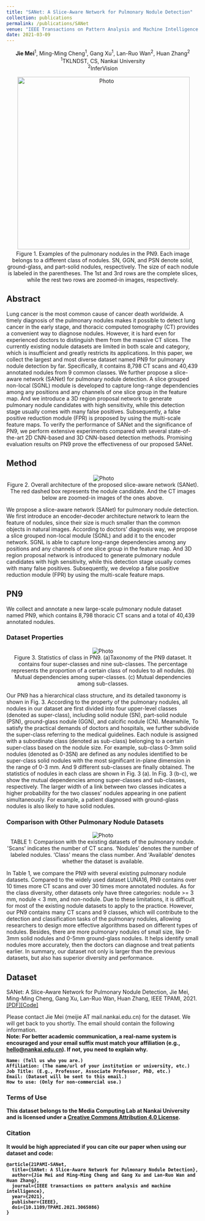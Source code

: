 ```yaml
---
title: "SANet: A Slice-Aware Network for Pulmonary Nodule Detection"
collection: publications
permalink: /publications/SANet
venue: "IEEE Transactions on Pattern Analysis and Machine Intelligence (TPAMI)"
date: 2021-03-09
---
```

<p align="center">
<b>Jie Mei</b><sup>1</sup>, Ming-Ming Cheng<sup>1</sup>, Gang Xu<sup>1</sup>, Lan-Ruo Wan<sup>2</sup>, Huan Zhang<sup>2</sup> <br>
<sup>1</sup>TKLNDST, CS, Nankai University <br>
<sup>2</sup>InferVision
</p>

<p align="center">
  <img src="https://jiemei.xyz/files/2021_TPAMI_SANet/SANet-examples.png?raw=true" alt="Photo" style="width: 450px;"/> <br>
 Figure 1. Examples of the pulmonary nodules in the PN9. 
 Each image belongs to a different class of nodules. SN, GGN, and PSN denote solid, ground-glass, and part-solid nodules, respectively. 
 The size of each nodule is labeled in the parentheses. The 1st and 3rd rows are the complete slices, while the rest two rows are zoomed-in images, respectively.
</p>

## Abstract
Lung cancer is the most common cause of cancer death worldwide. 
A timely diagnosis of the pulmonary nodules makes it possible to detect lung cancer in the early stage, 
and thoracic computed tomography (CT) provides a convenient way to diagnose nodules. 
However, it is hard even for experienced doctors to distinguish them from the massive CT slices. 
The currently existing nodule datasets are limited in both scale and category, 
which is insufficient and greatly restricts its applications. 
In this paper, we collect the largest and most diverse dataset named PN9 for pulmonary nodule detection by far. 
Specifically, it contains 8,798 CT scans and 40,439 annotated nodules from 9 common classes. 
We further propose a slice-aware network (SANet) for pulmonary nodule detection. 
A slice grouped non-local (SGNL) module is developed to capture long-range dependencies among any positions and any channels of one slice group in the feature map. 
And we introduce a 3D region proposal network to generate pulmonary nodule candidates with high sensitivity, while this detection stage usually comes with many false positives. 
Subsequently, a false positive reduction module (FPR) is proposed by using the multi-scale feature maps. 
To verify the performance of SANet and the significance of PN9, 
we perform extensive experiments compared with several state-of-the-art 2D CNN-based and 3D CNN-based detection methods. 
Promising evaluation results on PN9 prove the effectiveness of our proposed SANet.

## Method
<p align="center">
  <img src="https://jiemei.xyz/files/2021_TPAMI_SANet/SANet-method.png?raw=true" alt="Photo" style="max-width:750px"/> <br>
  Figure 2. Overall architecture of the proposed slice-aware network (SANet). The red dashed box represents the nodule candidate. 
  And the CT images below are zoomed-in images of the ones above.
</p>

We propose a slice-aware network (SANet) for pulmonary nodule detection. 
We first introduce an encoder-decoder architecture network to learn the feature of nodules, since their size is much smaller than the common objects in natural images. 
According to doctors’ diagnosis way, we propose a slice grouped non-local module (SGNL) and add it to the encoder network. 
SGNL is able to capture long-range dependencies among any positions and any channels of one slice group in the feature map. 
And 3D region proposal network is introduced to generate pulmonary nodule candidates with high sensitivity, while this detection stage usually comes with many false positives. 
Subsequently, we develop a false positive reduction module (FPR) by using the multi-scale feature maps.

## PN9
We collect and annotate a new large-scale pulmonary nodule
dataset named PN9, which contains 8,798 thoracic CT scans and
a total of 40,439 annotated nodules.

### Dataset Properties
<p align="center">
   <img src="https://jiemei.xyz/files/2021_TPAMI_SANet/SANet-class.png?raw=true" alt="Photo" style="max-width:750px"/> <br>
   Figure 3. Statistics of class in PN9. (a)Taxonomy of the PN9 dataset. 
   It contains four super-classes and nine sub-classes. 
   The percentage represents the proportion of a certain class of nodules to all nodules. 
   (b) Mutual dependencies among super-classes. (c) Mutual dependencies among sub-classes.
</p>

Our PN9 has a hierarchical class structure, and its detailed taxonomy is shown in Fig. 3. 
According to the property of the pulmonary nodules, all nodules in our dataset are first divided into four upper-level classes (denoted as super-class), 
including solid nodule (SN), part-solid nodule (PSN), ground-glass nodule (GGN), and calcific nodule (CN). 
Meanwhile, To satisfy the practical demands of doctors and hospitals, we further subdivide the super-class referring to the medical guidelines. 
Each nodule is assigned with a subordinate class (denoted as sub-class) belonging to a certain super-class based on the nodule size. 
For example, sub-class 0-3mm solid nodules (denoted as 0-3SN) are defined as any nodules identified to be super-class solid nodules with the most significant in-plane dimension in the range of 0-3 mm. And 9 different sub-classes are finally obtained. The statistics of nodules in each class are shown in Fig. 3 (a). 
In Fig. 3 (b-c), we show the mutual dependencies among super-classes and sub-classes, respectively. The larger width of a link between two classes indicates a higher probability for the two classes’ nodules appearing in one patient simultaneously. For example, a patient diagnosed with ground-glass nodules is also likely to have solid nodules.

### Comparison with Other Pulmonary Nodule Datasets
<p align="center">
   <img src="https://jiemei.xyz/files/2021_TPAMI_SANet/SANet-comparison.png?raw=true" alt="Photo" style="max-width:500px"/> <br>
   TABLE 1: Comparison with the existing datasets of the pulmonary nodule. 'Scans' indicates the number of CT scans. 
   ‘Nodules’ denotes the number of labeled nodules. ‘Class' means the class number. And 'Available’ denotes whether the dataset is available.
</p>

In Table 1, we compare the PN9 with several existing pulmonary nodule datasets. 
Compared to the widely used dataset LUNA16, PN9 contains over 10 times more CT scans and over 30 times more annotated nodules. 
As for the class diversity, other datasets only have three categories: nodule >= 3 mm, nodule < 3 mm, and non-nodule. 
Due to these limitations, it is difficult for most of the existing nodule datasets to apply to the practice. 
However, our PN9 contains many CT scans and 9 classes, which will contribute to the detection and classification tasks of the pulmonary nodules, 
allowing researchers to design more effective algorithms based on different types of nodules. 
Besides, there are more pulmonary nodules of small size, like 0-3mm solid nodules and 0-5mm ground-glass nodules. 
It helps identify small nodules more accurately, then the doctors can diagnose and treat patients earlier. 
In summary, our dataset not only is larger than the previous datasets, but also has superior diversity and performance.

## Dataset
SANet: A Slice-Aware Network for Pulmonary Nodule Detection, Jie Mei, Ming-Ming Cheng, Gang Xu, Lan-Ruo Wan, Huan Zhang, IEEE TPAMI, 2021. 
[[PDF]](https://jiemei.xyz/files/2021_TPAMI_SANet/2021_TPAMI_SANet.pdf)[[Code]](https://github.com/mj129/SANet)

Please contact Jie Mei (meijie AT mail.nankai.edu.cn) for the dataset. 
We will get back to you shortly.
The email should contain the following information.<br>
<b>Note<b>: For better academic communication, a real-name system is encouraged and your email suffix must match your affiliation (e.g., hello@nankai.edu.cn).
If not, you need to explain why.
```
Name: (Tell us who you are.)
Affiliation: (The name/url of your institution or university, etc.)
Job Title: (E.g., Professor, Associate Professor, PhD, etc.)
Email: (Dataset will be sent to this email.)
How to use: (Only for non-commercial use.)
```


### Terms of Use
This dataset belongs to the Media Computing Lab at Nankai University and is licensed under a [Creative Commons Attribution 4.0 License](https://creativecommons.org/licenses/by/4.0/legalcode).

### Citation
It would be high appreciated if you can cite our paper when using our dataset and code:
```
@article{21PAMI-SANet,
  title={SANet: A Slice-Aware Network for Pulmonary Nodule Detection},
  author={Jie Mei and Ming-Ming Cheng and Gang Xu and Lan-Ruo Wan and Huan Zhang},
  journal={IEEE transactions on pattern analysis and machine intelligence},
  year={2021},
  publisher={IEEE},
  doi={10.1109/TPAMI.2021.3065086}
}
```